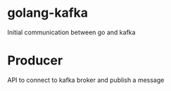 # golang-kafka
Initial communication between go and kafka

# Producer
API to connect to kafka broker and publish a message
